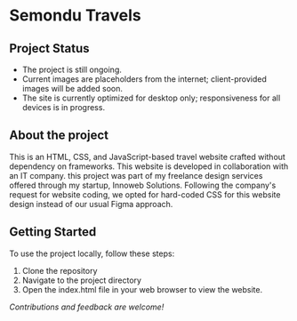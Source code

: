 # Semondu Travels

## Project Status
- The project is still ongoing.
- Current images are placeholders from the internet; client-provided images will be added soon.
- The site is currently optimized for desktop only; responsiveness for all devices is in progress.

## About the project
This is an HTML, CSS, and JavaScript-based travel website crafted without dependency on frameworks. This website is developed in collaboration with an IT company. this project was part of my freelance design services offered through my startup, Innoweb Solutions. Following the company's request for website coding, we opted for hard-coded CSS for this website design instead of our usual Figma approach.

## Getting Started
To use the project locally, follow these steps:
  1. Clone the repository 
  2. Navigate to the project directory
  3. Open the index.html file in your web browser to view the website.

*Contributions and feedback are welcome!*
